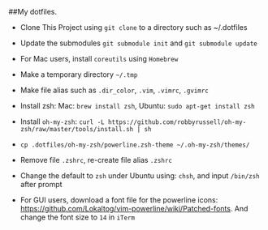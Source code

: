 ##My dotfiles.

* Clone This Project using `git clone` to a directory such as ~/.dotfiles

* Update the submodules `git submodule init` and `git submodule update`

* For Mac users, install `coreutils` using `Homebrew`

* Make a temporary directory `~/.tmp`

* Make file alias such as `.dir_color`, `.vim`, `.vimrc`, `.gvimrc`

* Install zsh: Mac: `brew install zsh`, Ubuntu: `sudo apt-get install zsh`

* Install `oh-my-zsh`: `curl -L https://github.com/robbyrussell/oh-my-zsh/raw/master/tools/install.sh | sh`

* `cp .dotfiles/oh-my-zsh/powerline.zsh-theme ~/.oh-my-zsh/themes/`

* Remove file `.zshrc`, re-create file alias `.zshrc`

* Change the default to `zsh` under Ubuntu using: `chsh`, and input `/bin/zsh`
  after prompt

* For GUI users, download a font file for the powerline icons: https://github.com/Lokaltog/vim-powerline/wiki/Patched-fonts. And change the font size to `14` in `iTerm`
